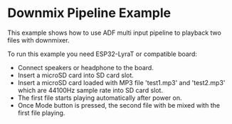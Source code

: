 # Downmix Pipeline Example
This example shows how to use ADF multi input pipeline to playback two files with downmixer.

To run this example you need ESP32-LyraT or compatible board:

- Connect speakers or headphone to the board.
- Insert a microSD card into SD card slot.
- Insert a microSD card loaded with MP3 file 'test1.mp3' and 'test2.mp3' which are 44100Hz sample rate into SD card slot.
- The first file starts playing automatically after power on.
- Once Mode button is pressed, the second file with be mixed with the first file playing.
